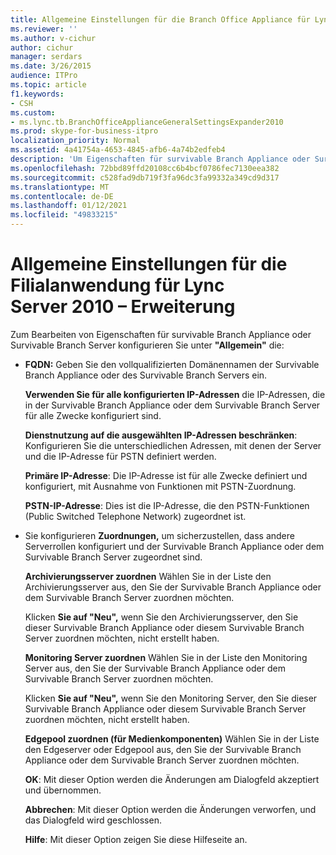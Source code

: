 ```yaml
---
title: Allgemeine Einstellungen für die Branch Office Appliance für Lync Server 2010 – Erweiterung
ms.reviewer: ''
ms.author: v-cichur
author: cichur
manager: serdars
ms.date: 3/26/2015
audience: ITPro
ms.topic: article
f1.keywords:
- CSH
ms.custom:
- ms.lync.tb.BranchOfficeApplianceGeneralSettingsExpander2010
ms.prod: skype-for-business-itpro
localization_priority: Normal
ms.assetid: 4a41754a-4653-4845-afb6-4a74b2edfeb4
description: 'Um Eigenschaften für survivable Branch Appliance oder Survivable Branch Server zu bearbeiten, konfigurieren Sie unter "Allgemein" die:'
ms.openlocfilehash: 72bbd89ffd20108cc6b4bcf0786fec7130eea382
ms.sourcegitcommit: c528fad9db719f3fa96dc3fa99332a349cd9d317
ms.translationtype: MT
ms.contentlocale: de-DE
ms.lasthandoff: 01/12/2021
ms.locfileid: "49833215"
---
```

# <a name="branch-office-appliance-general-settings-expander-for-lync-server-2010"></a>Allgemeine Einstellungen für die Filialanwendung für Lync Server 2010 – Erweiterung
 
Zum Bearbeiten von Eigenschaften für survivable Branch Appliance oder Survivable Branch Server konfigurieren Sie unter **"Allgemein"** die:
  
- **FQDN:** Geben Sie den vollqualifizierten Domänennamen der Survivable Branch Appliance oder des Survivable Branch Servers ein.
    
    **Verwenden Sie für alle konfigurierten IP-Adressen** die IP-Adressen, die in der Survivable Branch Appliance oder dem Survivable Branch Server für alle Zwecke konfiguriert sind.
    
    **Dienstnutzung auf die ausgewählten IP-Adressen beschränken**: Konfigurieren Sie die unterschiedlichen Adressen, mit denen der Server und die IP-Adresse für PSTN definiert werden.
    
    **Primäre IP-Adresse**: Die IP-Adresse ist für alle Zwecke definiert und konfiguriert, mit Ausnahme von Funktionen mit PSTN-Zuordnung.
    
    **PSTN-IP-Adresse**: Dies ist die IP-Adresse, die den PSTN-Funktionen (Public Switched Telephone Network) zugeordnet ist.
    
- Sie konfigurieren **Zuordnungen,** um sicherzustellen, dass andere Serverrollen konfiguriert und der Survivable Branch Appliance oder dem Survivable Branch Server zugeordnet sind.
    
    **Archivierungsserver zuordnen** Wählen Sie in der Liste den Archivierungsserver aus, den Sie der Survivable Branch Appliance oder dem Survivable Branch Server zuordnen möchten.
    
    Klicken **Sie auf "Neu",** wenn Sie den Archivierungsserver, den Sie dieser Survivable Branch Appliance oder diesem Survivable Branch Server zuordnen möchten, nicht erstellt haben.
    
    **Monitoring Server zuordnen** Wählen Sie in der Liste den Monitoring Server aus, den Sie der Survivable Branch Appliance oder dem Survivable Branch Server zuordnen möchten.
    
    Klicken **Sie auf "Neu",** wenn Sie den Monitoring Server, den Sie dieser Survivable Branch Appliance oder diesem Survivable Branch Server zuordnen möchten, nicht erstellt haben.
    
    **Edgepool zuordnen (für Medienkomponenten)** Wählen Sie in der Liste den Edgeserver oder Edgepool aus, den Sie der Survivable Branch Appliance oder dem Survivable Branch Server zuordnen möchten.
    
  **OK**: Mit dieser Option werden die Änderungen am Dialogfeld akzeptiert und übernommen.
  
  **Abbrechen**: Mit dieser Option werden die Änderungen verworfen, und das Dialogfeld wird geschlossen.
  
  **Hilfe**: Mit dieser Option zeigen Sie diese Hilfeseite an.
  

